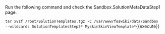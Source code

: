Run the following command and check the Sandbox.SolutionMetaDataStep1 page.

`tar xvzf /root/SolutionTemplates.tgz -C /var/www/foswiki/data/Sandbox --wildcards SolutionTemplatesStep3* MyskinSkinViewTemplate*`{{execute}}